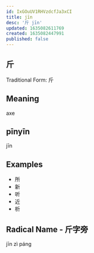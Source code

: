 ```yaml
---
id: IxGOuUV1RHVzdcfJa3xCI
title: jīn
desc: '斤 jīn'
updated: 1635082611769
created: 1635082447991
published: false
---
```


## 斤

Traditional Form: 斤 

## Meaning

axe

## pīnyīn

jīn

## Examples

- 所
- 新
- 听
- 近
- 析

## Radical Name - 斤字旁

jīn zì páng
